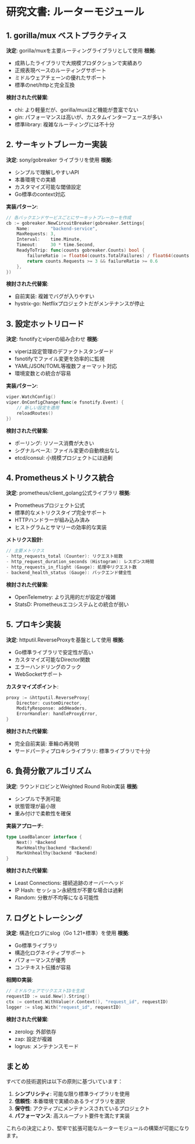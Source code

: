 # 研究文書: ルーターモジュール

## 1. gorilla/mux ベストプラクティス

**決定**: gorilla/muxを主要ルーティングライブラリとして使用
**根拠**: 
- 成熟したライブラリで大規模プロダクションで実績あり
- 正規表現ベースのルーティングサポート
- ミドルウェアチェーンの優れたサポート
- 標準のnet/httpと完全互換

**検討された代替案**:
- chi: より軽量だが、gorilla/muxほど機能が豊富でない
- gin: パフォーマンスは高いが、カスタムインターフェースが多い
- 標準library: 複雑なルーティングには不十分

## 2. サーキットブレーカー実装

**決定**: sony/gobreaker ライブラリを使用
**根拠**:
- シンプルで理解しやすいAPI
- 本番環境での実績
- カスタマイズ可能な閾値設定
- Go標準のcontext対応

**実装パターン**:
```go
// 各バックエンドサービスごとにサーキットブレーカーを作成
cb := gobreaker.NewCircuitBreaker(gobreaker.Settings{
    Name:        "backend-service",
    MaxRequests: 3,
    Interval:    time.Minute,
    Timeout:     30 * time.Second,
    ReadyToTrip: func(counts gobreaker.Counts) bool {
        failureRatio := float64(counts.TotalFailures) / float64(counts.Requests)
        return counts.Requests >= 3 && failureRatio >= 0.6
    },
})
```

**検討された代替案**:
- 自前実装: 複雑でバグが入りやすい
- hystrix-go: Netflixプロジェクトだがメンテナンスが停止

## 3. 設定ホットリロード

**決定**: fsnotifyとviperの組み合わせ
**根拠**:
- viperは設定管理のデファクトスタンダード
- fsnotifyでファイル変更を効率的に監視
- YAML/JSON/TOML等複数フォーマット対応
- 環境変数との統合が容易

**実装パターン**:
```go
viper.WatchConfig()
viper.OnConfigChange(func(e fsnotify.Event) {
    // 新しい設定を適用
    reloadRoutes()
})
```

**検討された代替案**:
- ポーリング: リソース消費が大きい
- シグナルベース: ファイル変更の自動検出なし
- etcd/consul: 小規模プロジェクトには過剰

## 4. Prometheusメトリクス統合

**決定**: prometheus/client_golang公式ライブラリ
**根拠**:
- Prometheusプロジェクト公式
- 標準的なメトリクスタイプ完全サポート
- HTTPハンドラーが組み込み済み
- ヒストグラムとサマリーの効率的な実装

**メトリクス設計**:
```go
// 主要メトリクス
- http_requests_total (Counter): リクエスト総数
- http_request_duration_seconds (Histogram): レスポンス時間
- http_requests_in_flight (Gauge): 処理中リクエスト数
- backend_health_status (Gauge): バックエンド健全性
```

**検討された代替案**:
- OpenTelemetry: より汎用的だが設定が複雑
- StatsD: Prometheusエコシステムとの統合が弱い

## 5. プロキシ実装

**決定**: httputil.ReverseProxyを基盤として使用
**根拠**:
- Go標準ライブラリで安定性が高い
- カスタマイズ可能なDirector関数
- エラーハンドリングのフック
- WebSocketサポート

**カスタマイズポイント**:
```go
proxy := &httputil.ReverseProxy{
    Director: customDirector,
    ModifyResponse: addHeaders,
    ErrorHandler: handleProxyError,
}
```

**検討された代替案**:
- 完全自前実装: 車輪の再発明
- サードパーティプロキシライブラリ: 標準ライブラリで十分

## 6. 負荷分散アルゴリズム

**決定**: ラウンドロビンとWeighted Round Robin実装
**根拠**:
- シンプルで予測可能
- 状態管理が最小限
- 重み付けで柔軟性を確保

**実装アプローチ**:
```go
type LoadBalancer interface {
    Next() *Backend
    MarkHealthy(backend *Backend)
    MarkUnhealthy(backend *Backend)
}
```

**検討された代替案**:
- Least Connections: 接続追跡のオーバーヘッド
- IP Hash: セッション永続性が不要な場合は過剰
- Random: 分散が不均等になる可能性

## 7. ログとトレーシング

**決定**: 構造化ログにslog（Go 1.21+標準）を使用
**根拠**:
- Go標準ライブラリ
- 構造化ログネイティブサポート
- パフォーマンスが優秀
- コンテキスト伝播が容易

**相関ID実装**:
```go
// ミドルウェアでリクエストIDを生成
requestID := uuid.New().String()
ctx := context.WithValue(r.Context(), "request_id", requestID)
logger := slog.With("request_id", requestID)
```

**検討された代替案**:
- zerolog: 外部依存
- zap: 設定が複雑
- logrus: メンテナンスモード

## まとめ

すべての技術選択は以下の原則に基づいています：
1. **シンプリシティ**: 可能な限り標準ライブラリを使用
2. **信頼性**: 本番環境で実績のあるライブラリを選択
3. **保守性**: アクティブにメンテナンスされているプロジェクト
4. **パフォーマンス**: 高スループット要件を満たす実装

これらの決定により、堅牢で拡張可能なルーターモジュールの構築が可能になります。